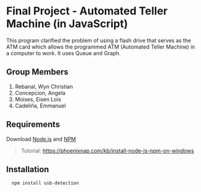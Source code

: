 # Final Project - Automated Teller Machine (in JavaScript)

This program clarified the problem of using a flash drive that serves as the ATM card which allows the programmed ATM (Automated Teller Machine) in a computer to work. It uses Queue and Graph.

## Group Members
1. Rebanal, Wyn Christian
2. Concepcion, Angela
3. Moises, Eisen Lois
4. Cadeliña, Emmanuel

## Requirements
Download [Node.js](https://nodejs.org/en/download/) and [NPM](https://www.npmjs.com/)
> Tutorial: https://phoenixnap.com/kb/install-node-js-npm-on-windows

## Installation
      npm install usb-detection
